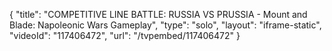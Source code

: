 {
    "title": "COMPETITIVE LINE BATTLE: RUSSIA VS PRUSSIA - Mount and Blade: Napoleonic Wars Gameplay",
    "type": "solo",
    "layout": "iframe-static",
    "videoId": "117406472",
    "url": "\/tvpembed\/117406472"
}